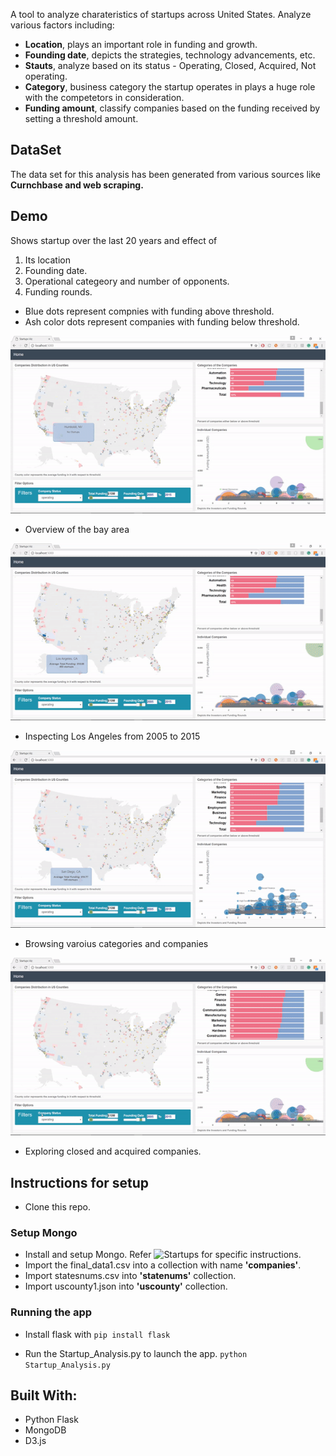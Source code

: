 A tool to analyze charateristics of startups across United States. Analyze various factors including:
* **Location**, plays an important role in funding and growth.
* **Founding date**, depicts the strategies, technology advancements, etc.
* **Stauts**, analyze based on its status - Operating, Closed, Acquired, Not operating.
* **Category**, business category the startup operates in plays a huge role with the competetors in consideration.
* **Funding amount**, classify companies based on the funding received by setting a threshold amount.

## DataSet
The data set for this analysis has been generated from various sources like **Curnchbase and web scraping.**

## Demo
Shows startup over the last 20 years and effect of
1. Its location 
2. Founding date.
3. Operational categeory and number of opponents.
4. Funding rounds.

* Blue dots represent compnies with funding above threshold.
* Ash color dots represent companies with funding below threshold.

![Startups](static/gifs/startup2.gif)

* Overview of the bay area

![Startups](static/gifs/startup1.gif)

* Inspecting Los Angeles from 2005 to 2015

![Startups](static/gifs/startup3.gif)

* Browsing varoius categories and companies

![Startups](static/gifs/startup4.gif)

* Exploring closed and acquired companies.

## Instructions for setup
* Clone this repo.

### Setup Mongo
* Install and setup Mongo. Refer ![Startups](https://docs.mongodb.com/manual/installation/) for specific instructions. 
* Import the final_data1.csv into a collection with name **'companies'**.
* Import statesnums.csv into **'statenums'** collection.
* Import uscounty1.json into **'uscounty'** collection.

### Running the app
* Install flask with
`pip install flask`

* Run the Startup_Analysis.py to launch the app.
`python Startup_Analysis.py`


## Built With:
* Python Flask
* MongoDB
* D3.js

